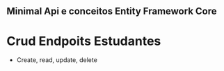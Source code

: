 ## Minimal Api e conceitos Entity Framework Core
# Crud Endpoits Estudantes
 - Create, read, update, delete
